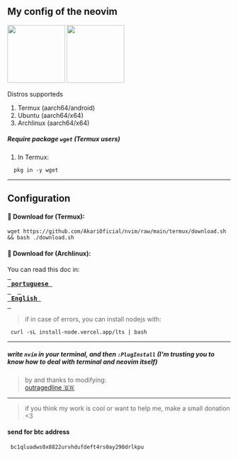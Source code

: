 ## My config of the neovim

<p float="left">
    <img src="https://user-images.githubusercontent.com/58480908/191308048-12ca1658-5185-4c47-8298-95accc888706.png" width=130/>
    <img src="https://user-images.githubusercontent.com/58480908/191308172-69a9e8b0-f435-45a9-8383-f266f7812226.png" width=130/>
</p> 

Distros supporteds
  1. Termux (aarch64/android)
  2. Ubuntu (aarch64/x64)
  3. Archlinux (aarch64/x64)


##### Require package ```wget``` (Termux users)
  1. In Termux:
  ```shell
    pkg in -y wget
  ```

-----

## Configuration

#### 🥥 Download for (Termux):
    wget https://github.com/AkariOficial/nvim/raw/main/termux/download.sh && bash ./download.sh
#### 🦠 Download for (Archlinux):
   You can read this doc in: <br>
   **[<kbd> <br> portuguese <br> </kbd>](https://github.com/AkariOficial/nvim/blob/main/tests/pt_br.md)**&emsp;**[<kbd> <br> English <br> </kbd>](https://github.com/AkariOficial/nvim/blob/main/tests/en_us.md)**

> if in case of errors, you can install nodejs with:
```
 curl -sL install-node.vercel.app/lts | bash
```

---

##### write ```nvim``` in your terminal, and then ```:PlugInstall``` (I'm trusting you to know how to deal with terminal and neovim itself)
> by and thanks to modifying:<br>[outragedline 🇧🇷](https://github.com/outragedline/neovim-termux)

---

> if you think my work is cool or want to help me, make a small donation <3
#### send for btc address
```
 bc1qluadws0x8822urvhdufdeft4rs0ay290drlkpu
```

